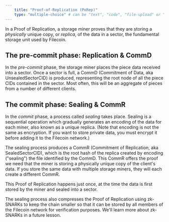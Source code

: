 ```yaml
---
    title: "Proof-of-Replication (PoRep)"
    type: "multiple-choice" # can be "text", "code", "file-upload" or "multiple-choice"
---
```


In a Proof of Replication, a storage miner proves that they are storing a _physically_ unique copy, or _replica_, of the data in a sector, the fundamental storage unit used by Filecoin.

## The pre-commit phase: Replication & CommD

In the _pre-commit_ phase, the storage miner places the piece data received into a sector. Once a sector is full, a CommD (Commitment of Data, aka UnsealedSectorCID) is produced, representing the root node of all the piece CIDs contained in the sector. Most often, this will be an aggregate of pieces from a number of different clients.

## The commit phase: Sealing & CommR

In the _commit_ phase, a process called _sealing_ takes place. Sealing is a sequential operation which gradually generates an encoding of the data for each miner, also known as a unique replica. (Note that encoding is not the same as encryption. If you want to store private data, you must encrypt it before adding it to the Filecoin network.)

The sealing process produces a CommR (Commitment of Replication, aka SealedSectorCID), which is the root hash of the replica created by encoding ("sealing") the file identified by the CommD. This CommR offers the proof we need that the miner is storing a physically unique copy of the client's data. If you store the same data with multiple storage miners, they will each create a different CommR.

This Proof of Replication happens just once, at the time the data is first stored by the miner and sealed into a sector.

The sealing process also compresses the Proof of Replication using zk-SNARKs to keep the chain smaller so that it can be stored by all members of the Filecoin network for verification purposes. We'll learn more about zk-SNARKs in a future lesson.
